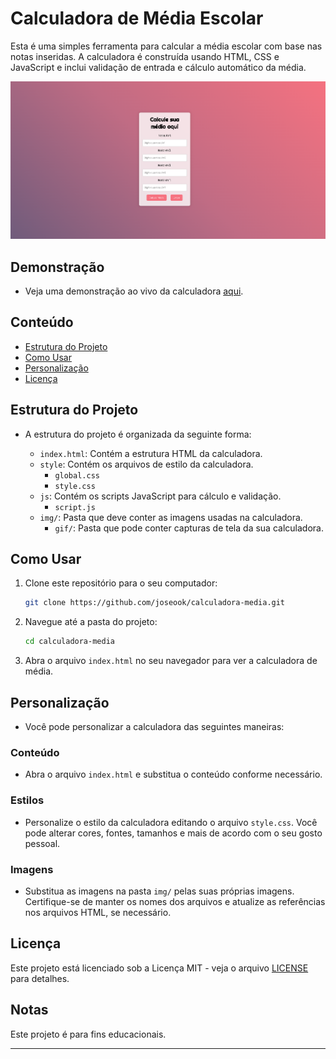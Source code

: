 
# Calculadora de Média Escolar

Esta é uma simples ferramenta para calcular a média escolar com base nas notas inseridas. A calculadora é construída usando HTML, CSS e JavaScript e inclui validação de entrada e cálculo automático da média.

![Screenshot](./source/img/calculator.png)

## Demonstração

- Veja uma demonstração ao vivo da calculadora [aqui](./source/img/gif/calculator.gif).

## Conteúdo

- [Estrutura do Projeto](#estrutura-do-projeto)
- [Como Usar](#como-usar)
- [Personalização](#personalização)
- [Licença](#licença)

## Estrutura do Projeto

- A estrutura do projeto é organizada da seguinte forma:

  - `index.html`: Contém a estrutura HTML da calculadora.
  - `style`: Contém os arquivos de estilo da calculadora.
      - `global.css`
      - `style.css`
  - `js`: Contém os scripts JavaScript para cálculo e validação.
      - `script.js`
  - `img/`: Pasta que deve conter as imagens usadas na calculadora.
    - `gif/`: Pasta que pode conter capturas de tela da sua calculadora.

## Como Usar

1. Clone este repositório para o seu computador:

   ```bash
   git clone https://github.com/joseook/calculadora-media.git
   ```

2. Navegue até a pasta do projeto:

   ```bash
   cd calculadora-media
   ```

3. Abra o arquivo `index.html` no seu navegador para ver a calculadora de média.

## Personalização

- Você pode personalizar a calculadora das seguintes maneiras:

### Conteúdo

- Abra o arquivo `index.html` e substitua o conteúdo conforme necessário.


### Estilos

- Personalize o estilo da calculadora editando o arquivo `style.css`. Você pode alterar cores, fontes, tamanhos e mais de acordo com o seu gosto pessoal.

### Imagens

- Substitua as imagens na pasta `img/` pelas suas próprias imagens. Certifique-se de manter os nomes dos arquivos e atualize as referências nos arquivos HTML, se necessário.

## Licença

Este projeto está licenciado sob a Licença MIT - veja o arquivo [LICENSE](LICENSE) para detalhes.

## Notas

Este projeto é para fins educacionais.

---
